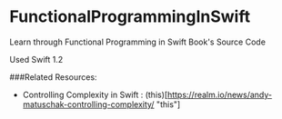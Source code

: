 # FunctionalProgrammingInSwift
Learn through Functional Programming in Swift Book's Source Code

Used Swift 1.2

###Related Resources:
* Controlling Complexity in Swift : (this)[https://realm.io/news/andy-matuschak-controlling-complexity/ "this"]
